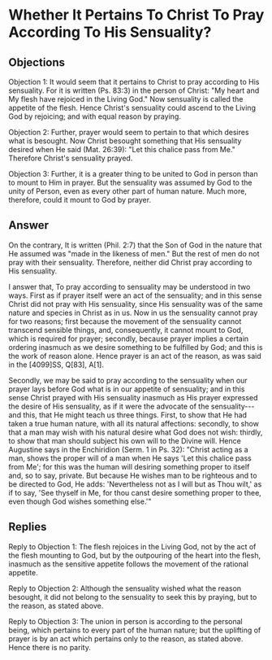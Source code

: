 # Whether It Pertains To Christ To Pray According To His Sensuality?

## Objections

Objection 1: It would seem that it pertains to Christ to pray according to His sensuality. For it is written (Ps. 83:3) in the person of Christ: "My heart and My flesh have rejoiced in the Living God." Now sensuality is called the appetite of the flesh. Hence Christ's sensuality could ascend to the Living God by rejoicing; and with equal reason by praying.

Objection 2: Further, prayer would seem to pertain to that which desires what is besought. Now Christ besought something that His sensuality desired when He said (Mat. 26:39): "Let this chalice pass from Me." Therefore Christ's sensuality prayed.

Objection 3: Further, it is a greater thing to be united to God in person than to mount to Him in prayer. But the sensuality was assumed by God to the unity of Person, even as every other part of human nature. Much more, therefore, could it mount to God by prayer.

## Answer

On the contrary, It is written (Phil. 2:7) that the Son of God in the nature that He assumed was "made in the likeness of men." But the rest of men do not pray with their sensuality. Therefore, neither did Christ pray according to His sensuality.

I answer that, To pray according to sensuality may be understood in two ways. First as if prayer itself were an act of the sensuality; and in this sense Christ did not pray with His sensuality, since His sensuality was of the same nature and species in Christ as in us. Now in us the sensuality cannot pray for two reasons; first because the movement of the sensuality cannot transcend sensible things, and, consequently, it cannot mount to God, which is required for prayer; secondly, because prayer implies a certain ordering inasmuch as we desire something to be fulfilled by God; and this is the work of reason alone. Hence prayer is an act of the reason, as was said in the [4099]SS, Q[83], A[1].

Secondly, we may be said to pray according to the sensuality when our prayer lays before God what is in our appetite of sensuality; and in this sense Christ prayed with His sensuality inasmuch as His prayer expressed the desire of His sensuality, as if it were the advocate of the sensuality---and this, that He might teach us three things. First, to show that He had taken a true human nature, with all its natural affections: secondly, to show that a man may wish with his natural desire what God does not wish: thirdly, to show that man should subject his own will to the Divine will. Hence Augustine says in the Enchiridion (Serm. 1 in Ps. 32): "Christ acting as a man, shows the proper will of a man when He says 'Let this chalice pass from Me'; for this was the human will desiring something proper to itself and, so to say, private. But because He wishes man to be righteous and to be directed to God, He adds: 'Nevertheless not as I will but as Thou wilt,' as if to say, 'See thyself in Me, for thou canst desire something proper to thee, even though God wishes something else.'"

## Replies

Reply to Objection 1: The flesh rejoices in the Living God, not by the act of the flesh mounting to God, but by the outpouring of the heart into the flesh, inasmuch as the sensitive appetite follows the movement of the rational appetite.

Reply to Objection 2: Although the sensuality wished what the reason besought, it did not belong to the sensuality to seek this by praying, but to the reason, as stated above.

Reply to Objection 3: The union in person is according to the personal being, which pertains to every part of the human nature; but the uplifting of prayer is by an act which pertains only to the reason, as stated above. Hence there is no parity.
